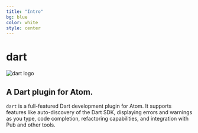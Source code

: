 ```yaml
---
title: "Intro"
bg: blue
color: white
style: center
---
```


# dart

![dart logo](dartlang-atom.png)

## A Dart plugin for Atom.

`dart` is a full-featured Dart development plugin for Atom. It supports
features like auto-discovery of the Dart SDK, displaying errors and warnings as
you type, code completion, refactoring capabilities, and integration with Pub
and other tools.
